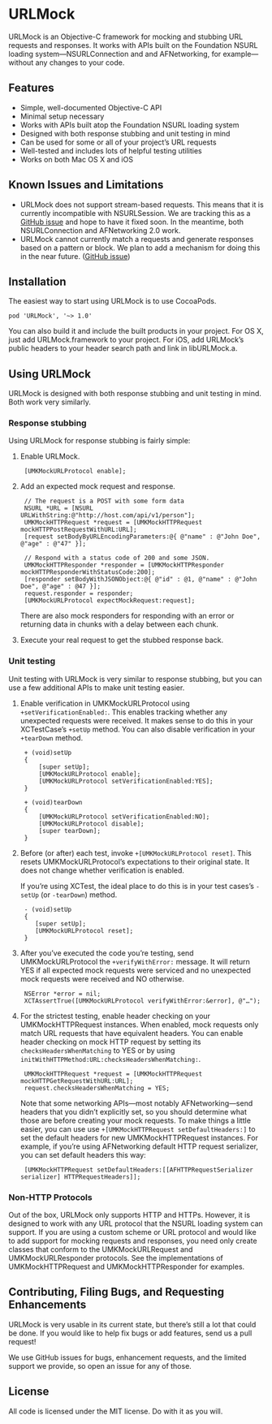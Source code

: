 # URLMock

URLMock is an Objective-C framework for mocking and stubbing URL requests and
responses. It works with APIs built on the Foundation NSURL loading
system—NSURLConnection and and AFNetworking, for example—without any changes to
your code.


## Features

* Simple, well-documented Objective-C API
* Minimal setup necessary
* Works with APIs built atop the Foundation NSURL loading system
* Designed with both response stubbing and unit testing in mind
* Can be used for some or all of your project’s URL requests
* Well-tested and includes lots of helpful testing utilities
* Works on both Mac OS X and iOS


## Known Issues and Limitations

* URLMock does not support stream-based requests. This means that it is
  currently incompatible with NSURLSession. We are tracking this as a [GitHub 
  issue][Issue-StreamBasedRequests] and hope to have it fixed soon. In the 
  meantime, both NSURLConnection and AFNetworking 2.0 work.
* URLMock cannot currently match a requests and generate responses based on 
  a pattern or block. We plan to add a mechanism for doing this in the near
  future. ([GitHub issue][Issue-PatternBasedRequests])

[Issue-StreamBasedRequests]: https://github.com/prachigauriar/URLMock/issues/3
[Issue-PatternBasedRequests]: https://github.com/prachigauriar/URLMock/issues/4


## Installation

The easiest way to start using URLMock is to use CocoaPods. 

    pod 'URLMock', '~> 1.0'

You can also build it and include the built products in your project. For OS X, just add URLMock.framework to your project. For iOS, add URLMock’s public headers to your header search path and link in libURLMock.a.


## Using URLMock

URLMock is designed with both response stubbing and unit testing in mind. Both work very similarly.

### Response stubbing

Using URLMock for response stubbing is fairly simple:

1. Enable URLMock.

        [UMKMockURLProtocol enable];

2. Add an expected mock request and response.

        // The request is a POST with some form data
        NSURL *URL = [NSURL URLWithString:@"http://host.com/api/v1/person"];
        UMKMockHTTPRequest *request = [UMKMockHTTPRequest mockHTTPPostRequestWithURL:URL];
        [request setBodyByURLEncodingParameters:@{ @"name" : @"John Doe", @"age" : @"47" }];
        
        // Respond with a status code of 200 and some JSON.
        UMKMockHTTPResponder *responder = [UMKMockHTTPResponder mockHTTPResponderWithStatusCode:200];
        [responder setBodyWithJSONObject:@{ @"id" : @1, @"name" : @"John Doe", @"age" : @47 }];
        request.responder = responder;
        [UMKMockURLProtocol expectMockRequest:request];

   There are also mock responders for responding with an error or returning data 
   in chunks with a delay between each chunk.

3. Execute your real request to get the stubbed response back.

        
### Unit testing

Unit testing with URLMock is very similar to response stubbing, but you can use 
a few additional APIs to make unit testing easier.

1. Enable verification in UMKMockURLProtocol using `+setVerificationEnabled:`. 
   This enables tracking whether any unexpected requests were received. It makes
   sense to do this in your XCTestCase’s `+setUp` method. You can also disable 
   verification in your `+tearDown` method.
   
        + (void)setUp
        {
            [super setUp];
            [UMKMockURLProtocol enable];
            [UMKMockURLProtocol setVerificationEnabled:YES];
        }
        
        + (void)tearDown
        {
            [UMKMockURLProtocol setVerificationEnabled:NO];
            [UMKMockURLProtocol disable];
            [super tearDown];
        }
   
2. Before (or after) each test, invoke `+[UMKMockURLProtocol reset]`. This 
   resets UMKMockURLProtocol’s expectations to their original state. It does not
   change whether verification is enabled. 
   
   If you’re using XCTest, the ideal place to do this is in your test cases’s
   `-setUp` (or `-tearDown`) method.
   
        - (void)setUp
        {
           [super setUp];
           [UMKMockURLProtocol reset];
        }


3. After you’ve executed the code you’re testing, send UMKMockURLProtocol the 
   `+verifyWithError:` message. It will return YES if all expected mock requests
   were serviced and no unexpected mock requests were received and NO otherwise.

        NSError *error = nil;
        XCTAssertTrue([UMKMockURLProtocol verifyWithError:&error], @"…");

4. For the strictest testing, enable header checking on your UMKMockHTTPRequest 
   instances. When enabled, mock requests only match URL requests that have
   equivalent headers. You can enable header checking on mock HTTP request by
   setting its `checksHeadersWhenMatching` to YES or by using
   `initWithHTTPMethod:URL:checksHeadersWhenMatching:`.
   
        UMKMockHTTPRequest *request = [UMKMockHTTPRequest mockHTTPGetRequestWithURL:URL];
        request.checksHeadersWhenMatching = YES;
   
   Note that some networking APIs—most notably AFNetworking—send headers that
   you didn’t explicitly set, so you should determine what those are before
   creating your mock requests. To make things a little easier, you can use use
   `+[UMKMockHTTPRequest setDefaultHeaders:]` to set the default headers for new
   UMKMockHTTPRequest instances. For example, if you’re using AFNetworking 
   default HTTP request serializer, you can set default headers this way:
   
        [UMKMockHTTPRequest setDefaultHeaders:[[AFHTTPRequestSerializer serializer] HTTPRequestHeaders]];


### Non-HTTP Protocols

Out of the box, URLMock only supports HTTP and HTTPs. However, it is designed to 
work with any URL protocol that the NSURL loading system can support. If you are 
using a custom scheme or URL protocol and would like to add support for mocking 
requests and responses, you need only create classes that conform to the 
UMKMockURLRequest and UMKMockURLResponder protocols. See the implementations of
UMKMockHTTPRequest and UMKMockHTTPResponder for examples.


## Contributing, Filing Bugs, and Requesting Enhancements

URLMock is very usable in its current state, but there’s still a lot that could
be done. If you would like to help fix bugs or add features, send us a pull 
request!

We use GitHub issues for bugs, enhancement requests, and the limited support we
provide, so open an issue for any of those.

 
## License

All code is licensed under the MIT license. Do with it as you will.
